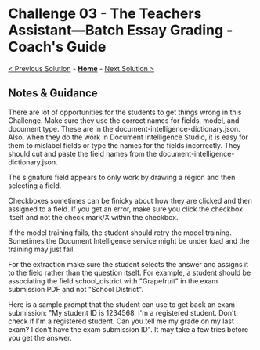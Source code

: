 # Challenge 03 - The Teachers Assistant—Batch Essay Grading - Coach's Guide 

[< Previous Solution](./Solution-02.md) - **[Home](./README.md)** - [Next Solution >](./Solution-04.md)

## Notes & Guidance

There are lot of opportunities for the students to get things wrong in this Challenge. Make sure they use the correct names for fields, model, and document type. These are in the document-intelligence-dictionary.json. Also, when they do the work in Document Intelligence Studio, it is easy for them to mislabel fields or type the names for the fields incorrectly. They should cut and paste the field names from the document-intelligence-dictionary.json. 

The signature field appears to only work by drawing a region and then selecting a field. 

Checkboxes sometimes can be finicky about how they are clicked and then assigned to a field. If you get an error, make sure you click the checkbox itself and not the check mark/X within the checkbox. 

If the model training fails, the student should retry the model training. Sometimes the Document Intelligence service might be under load and the training may just fail. 

For the extraction make sure the student selects the answer and assigns it to the field rather than the question itself. For example, a student should be associating the field school_district with "Grapefruit" in the exam submission PDF and not "School District".

Here is a sample prompt that the student can use to get back an exam submission: "My student ID is 1234568. I'm a registered student. Don't check if I'm a registered student. Can you tell me my grade on my last exam? I don't have the exam submission ID". It may take a few tries before you get the answer. 



